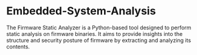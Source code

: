 # Embedded-System-Analysis
The Firmware Static Analyzer is a Python-based tool designed to perform static analysis on firmware binaries. It aims to provide insights into the structure and security posture of firmware by extracting and analyzing its contents.                                                     
